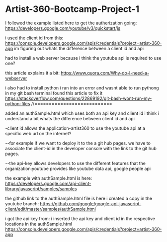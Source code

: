 # Artist-360-Bootcamp-Project-1

I followed the example listed here to get the autherization going:
https://developers.google.com/youtube/v3/quickstart/js

i used the client id from this:
https://console.developers.google.com/apis/credentials?project=artist-360-app
im figuring out whats the difference between a client id and api

had to install a web server because i think the youtube api is required to use one?

this article explains it a bit:
https://www.quora.com/Why-do-I-need-a-webserver

i also had to install python i ran into an error and wasnt able to run pythong in my git bash terminal found this article to fix it
https://stackoverflow.com/questions/22869192/git-bash-wont-run-my-python-files
//===========================

added an authSample.html which uses both an api key and client id
i think i understand a bit whats the difference between client id and api

-client id allows the application-artist360 to use the youtube api at a specific web url on the internet?

--for example if we want to deploy it to the a git hub pages. we have to associate the client-id in the developer console with the link to the git hub pages.

--the api-key allows developers to use the different features that the organization:youtube provides like youtube data api, google people api 

the example with authSample.html is here:
https://developers.google.com/api-client-library/javascript/samples/samples

the github link to the authSample.html file is here i created a copy in the youtube branch:
https://github.com/google/google-api-javascript-client/edit/master/samples/authSample.html

i got the api key from: i inserted the api key and client id in the respective locations in the authSample.html
https://console.developers.google.com/apis/credentials?project=artist-360-app